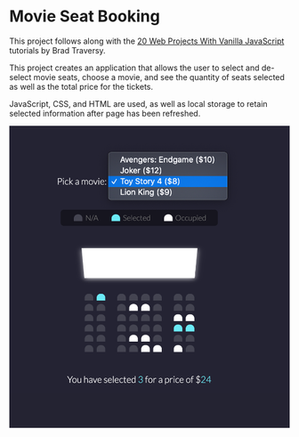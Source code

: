 # Movie Seat Booking

This project follows along with the [20 Web Projects With Vanilla JavaScript](https://www.udemy.com/course/web-projects-with-vanilla-javascript/) tutorials by Brad Traversy.

This project creates an application that allows the user to select and de-select movie seats, choose a movie, and see the quantity of seats selected as well as the total price for the tickets.

JavaScript, CSS, and HTML are used, as well as local storage to retain selected information after page has been refreshed.

![drop down movie menu and movie seats with quantity and total price](movieSeatBooking.png)
